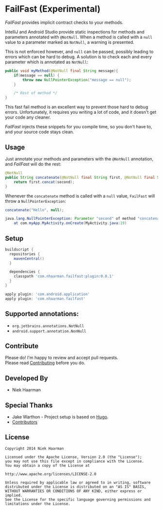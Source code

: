 # FailFast (Experimental)
*FailFast* provides implicit contract checks to your methods.

IntelliJ and Android Studio provide static inspections for methods and parameters annotated with `@NotNull`. When a method is called with a `null` value to a parameter marked as `NotNull`, a warning is presented. 

This is not enforced however, and `null` can be passed, possibly leading to errors which can be hard to debug. A solution is to check each and every parameter which is annotated as `NotNull`:

```java
public void myMethod(@NotNull final String message){
	if(message == null) {
		throw new NullPointerException("message == null");
	}

	/* Rest of method */
}
```

This fast fail method is an excellent way to prevent those hard to debug errors. Unfortunately, it requires you writing a lot of code, and it doesn't get your code any cleaner.

*FailFast* injects these snippets for you compile time, so you don't have to, and your source code stays clean.

## Usage
Just annotate your methods and parameters with the `@NotNull` annotation, and *FailFast* will do the rest:

```java
@NotNull
public String concatenate(@NotNull final String first, @NotNull final String second) {
	return first.concat(second);
}
```

Whenever the `concatenate` method is called with a `null` value, `FailFast` will throw a `NullPointerException`:

```java
concatenate("Hello", null);

java.lang.NullPointerException: Parameter "second" of method "concatenate" was specified as @NotNull, but null was given.
	at com.myApp.MyActivity.onCreate(MyActivity.java:19)
```

## Setup
```groovy
buildscript {
  repositories {
    mavenCentral()
  }

  dependencies {
    classpath 'com.nhaarman.failfast:plugin:0.0.1'
  }
}

apply plugin: 'com.android.application'
apply plugin: 'com.nhaarman.failfast'
```

## Supported annotations:
 - `org.jetbrains.annotations.NotNull`
 - `android.support.annotation.NonNull`

## Contribute
Please do! I'm happy to review and accept pull requests.  
Please read [Contributing](https://github.com/nhaarman/FailFast/blob/master/CONTRIBUTING.md) before you do.

## Developed By
* Niek Haarman

## Special Thanks
* Jake Warthon - Project setup is based on [Hugo](https://github.com/JakeWharton/hugo).
* [Contributors](https://github.com/nhaarman/FailFast/graphs/contributors)

## License

	Copyright 2014 Niek Haarman

	Licensed under the Apache License, Version 2.0 (the "License");
	you may not use this file except in compliance with the License.
	You may obtain a copy of the License at

	http://www.apache.org/licenses/LICENSE-2.0

	Unless required by applicable law or agreed to in writing, software
	distributed under the License is distributed on an "AS IS" BASIS,
	WITHOUT WARRANTIES OR CONDITIONS OF ANY KIND, either express or implied.
	See the License for the specific language governing permissions and
	limitations under the License.
